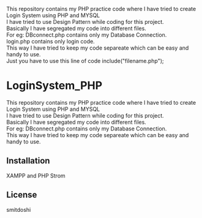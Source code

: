 
This repository contains my PHP practice code where I have tried to create Login System using PHP and MYSQL<br>
I have tried to use Design Pattern while coding for this project.<br>
Basically I have segregated my code into different files.<br>
For eg: DBconnect.php contains only my Database Connection.<br>
login.php contains only login code.<br>
This way I have tried to keep my code separeate which can be easy and handy to use.<br>
Just you have to use this line of code include("filename.php");<br>

# LoginSystem_PHP
This repository contains my PHP practice code where I have tried to create Login System using PHP and MYSQL<br>
I have tried to use Design Pattern while coding for this project.<br>
Basically I have segregated my code into different files.<br>
For eg: DBconnect.php contains only my Database Connection.<br>
This way I have tried to keep my code separeate which can be easy and handy to use.<br>

## Installation

XAMPP and PHP Strom


## License

smitdoshi